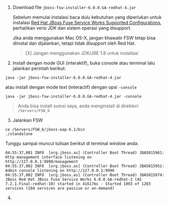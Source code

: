 1. Download file `jboss-fsw-installer-6.0.0.GA-redhat-4.jar`

   Sebelum memulai instalasi baca dulu kebutuhan yang diperlukan untuk instalasi [Red Hat JBoss Fuse Service Works Supported Configurations](https://access.redhat.com/articles/626513), perhatikan versi JDK dan sistem operasi yang disupport.
   
   Jika anda menggunakan Mac OS-X, jangan khawatir FSW tetap bisa diinstal dan dijalankan, tetapi tidak disupport oleh Red Hat.
   
   > [X] Jangan menggunakan JDK/JRE 1.8 untuk installasi

2. Install dengan mode GUI (interaktif), buka console atau terminal lalu jalankan perintah berikut:

```
java -jar jboss-fsw-installer-6.0.0.GA-redhat-4.jar
```

atau install dengan mode text (interactif) dengan opsi `-console`

```
java -jar jboss-fsw-installer-6.0.0.GA-redhat-4.jar -console
```

> Anda bisa install sumsi saya, anda menginstall di direktori `/Servers/FSW_6`

3. Jalankan FSW

```
ce /Servers/FSW_6/jboss-eap-6.1/bin
./standalone
```

Tunggu sampai muncul tulisan berikut di terminal window anda:

```
04:55:37,001 INFO  [org.jboss.as] (Controller Boot Thread) JBAS015961: Http management interface listening on http://127.0.0.1:9990/management
04:55:37,002 INFO  [org.jboss.as] (Controller Boot Thread) JBAS015951: Admin console listening on http://127.0.0.1:9990
04:55:37,002 INFO  [org.jboss.as] (Controller Boot Thread) JBAS015874: JBoss Red Hat JBoss Fuse Service Works 6.0.0.GA-redhat-2 (AS 7.2.1.Final-redhat-10) started in 41617ms - Started 1093 of 1203 services (104 services are passive or on-demand)
```

4. 
